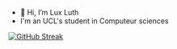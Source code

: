 - 👋 Hi, I’m Lux Luth
- I'm an UCL's student in Computeur sciences 


[![GitHub Streak](http://github-readme-streak-stats.herokuapp.com?user=Chaton-mechant&theme=dark&hide_border=true&date_format=j%20M%5B%20Y%5D)](https://git.io/streak-stats)
